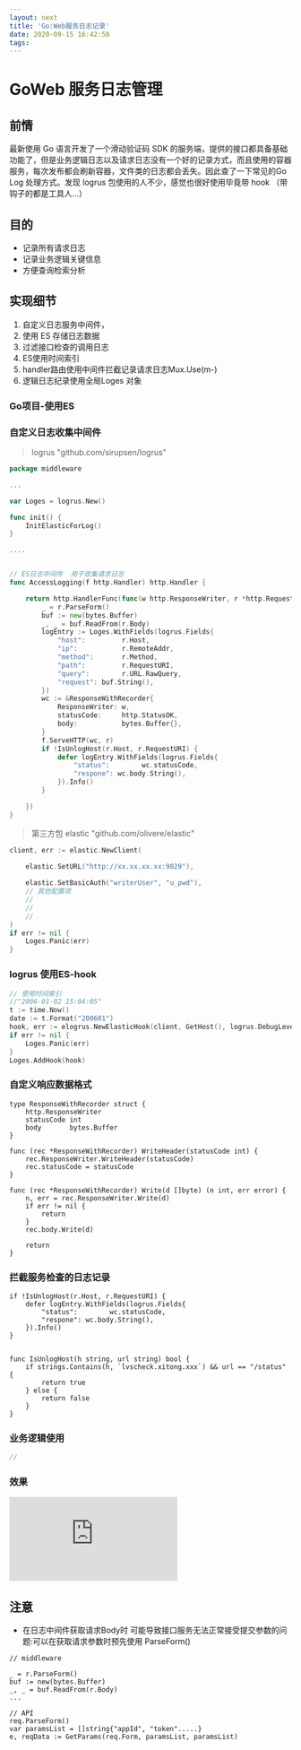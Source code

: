 ```yaml
---
layout: next
title: 'Go:Web服务日志记录'
date: 2020-09-15 16:42:50
tags:
---
```

# GoWeb 服务日志管理

## 前情
最新使用 Go 语言开发了一个滑动验证码 SDK 的服务端，提供的接口都具备基础功能了，但是业务逻辑日志以及请求日志没有一个好的记录方式，而且使用的容器服务，每次发布都会刷新容器，文件类的日志都会丢失。因此查了一下常见的Go  Log 处理方式。发现 logrus  包使用的人不少，感觉也很好使用毕竟带 hook （带钩子的都是工具人...）

## 目的
- 记录所有请求日志
- 记录业务逻辑关键信息
- 方便查询检索分析

## 实现细节

1. 自定义日志服务中间件，
2. 使用 ES 存储日志数据
3. 过滤接口检查的调用日志
4. ES使用时间索引
5. handler路由使用中间件拦截记录请求日志Mux.Use(m-)
4. 逻辑日志纪录使用全局Loges 对象


### Go项目-使用ES

### 自定义日志收集中间件
>  logrus	"github.com/sirupsen/logrus"

```go
package middleware

...

var Loges = logrus.New()

func init() {
	InitElasticForLog()
}

....


// ES日志中间件  用于收集请求日志
func AccessLogging(f http.Handler) http.Handler {

	return http.HandlerFunc(func(w http.ResponseWriter, r *http.Request) {
		_ = r.ParseForm()
		buf := new(bytes.Buffer)
		_, _ = buf.ReadFrom(r.Body)
		logEntry := Loges.WithFields(logrus.Fields{
			"host":         r.Host,
			"ip":           r.RemoteAddr,
			"method":       r.Method,
			"path":         r.RequestURI,
			"query":        r.URL.RawQuery,
			"request": buf.String(),
		})
		wc := &ResponseWithRecorder{
			ResponseWriter: w,
			statusCode:     http.StatusOK,
			body:           bytes.Buffer{},
		}
		f.ServeHTTP(wc, r)
		if !IsUnlogHost(r.Host, r.RequestURI) {
			defer logEntry.WithFields(logrus.Fields{
				"status":        wc.statusCode,
				"respone": wc.body.String(),
			}).Info()
		}

	})
}

```


> 第三方包 elastic	"github.com/olivere/elastic"



```go
client, err := elastic.NewClient(

	elastic.SetURL("http://xx.xx.xx.xx:9029"),
	
	elastic.SetBasicAuth("writerUser", "u_pwd"),
	// 其他配置项
	//
	//
	//
)
if err != nil {
	Loges.Panic(err)
}

```


### logrus 使用ES-hook

```go
// 使用时间索引
//"2006-01-02 15:04:05"
t := time.Now()
date := t.Format("200601")
hook, err := elogrus.NewElasticHook(client, GetHost(), logrus.DebugLevel, "YOUR_SERVER_NAME_LOG_"+date)
if err != nil {
	Loges.Panic(err)
}
Loges.AddHook(hook)

```

### 自定义响应数据格式
```
type ResponseWithRecorder struct {
	http.ResponseWriter
	statusCode int
	body       bytes.Buffer
}

func (rec *ResponseWithRecorder) WriteHeader(statusCode int) {
	rec.ResponseWriter.WriteHeader(statusCode)
	rec.statusCode = statusCode
}

func (rec *ResponseWithRecorder) Write(d []byte) (n int, err error) {
	n, err = rec.ResponseWriter.Write(d)
	if err != nil {
		return
	}
	rec.body.Write(d)

	return
}

```


### 拦截服务检查的日志记录
```
if !IsUnlogHost(r.Host, r.RequestURI) {
	defer logEntry.WithFields(logrus.Fields{
		"status":        wc.statusCode,
		"respone": wc.body.String(),
	}).Info()
}


func IsUnlogHost(h string, url string) bool {
	if strings.Contains(h, `lvscheck.xitong.xxx`) && url == "/status" {
		return true
	} else {
		return false
	}
}
```

### 业务逻辑使用
```go
//

```

### 效果
![Kibana](http:///asdasdasda.com)




## 注意
- 在日志中间件获取请求Body时 可能导致接口服务无法正常接受提交参数的问题:可以在获取请求参数时预先使用 ParseForm() 
```
// middleware

_ = r.ParseForm()
buf := new(bytes.Buffer)
_, _ = buf.ReadFrom(r.Body)
...

// API
req.ParseForm()
var paramsList = []string{"appId", "token".....}
e, reqData := GetParams(req.Form, paramsList, paramsList)

```
